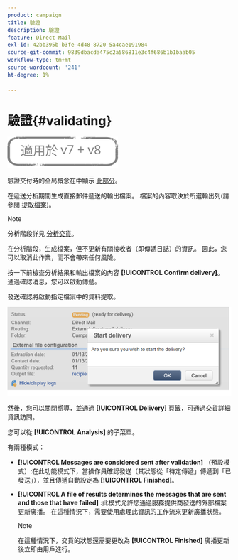 ```yaml
---
product: campaign
title: 驗證
description: 驗證
feature: Direct Mail
exl-id: 42bb395b-b3fe-4d48-8720-5a4cae191984
source-git-commit: 9839dbacda475c2a586811e3c4f686b1b1baab05
workflow-type: tm+mt
source-wordcount: '241'
ht-degree: 1%

---
```


# 驗證{#validating}

![](../../assets/common.svg)

驗證交付時的全局概念在中顯示 [此部分](steps-validating-the-delivery.md)。

在遞送分析期間生成直接郵件遞送的輸出檔案。 檔案的內容取決於所選輸出列(請參閱 [提取檔案](defining-the-direct-mail-content.md#extraction-file))。

>[!NOTE]
>
>分析階段詳見 [分析交貨](steps-validating-the-delivery.md#analyzing-the-delivery)。

在分析階段，生成檔案，但不更新有關接收者（即傳遞日誌）的資訊。 因此，您可以取消此作業，而不會帶來任何風險。

按一下前檢查分析結果和輸出檔案的內容 **[!UICONTROL Confirm delivery]**。 通過確認消息，您可以啟動傳遞。

發送確認將啟動指定檔案中的資料提取。

![](assets/s_ncs_user_postal_del_send_confirm_postal.png)

然後，您可以關閉嚮導，並通過 **[!UICONTROL Delivery]** 頁籤，可通過交貨詳細資訊訪問。

您可以從 **[!UICONTROL Analysis]** 的子菜單。

有兩種模式：

* **[!UICONTROL Messages are considered sent after validation]** （預設模式）:在此功能模式下，當操作員確認發送（其狀態從「待定傳遞」傳遞到「已發送」），並且傳遞自動設定為 **[!UICONTROL Finished]**。
* **[!UICONTROL A file of results determines the messages that are sent and those that have failed]** :此模式允許您通過服務提供商發送的外部檔案更新廣播。 在這種情況下，需要使用處理此資訊的工作流來更新廣播狀態。

   >[!NOTE]
   >
   >在這種情況下，交貨的狀態還需要更改為 **[!UICONTROL Finished]** 廣播更新後立即由用戶進行。
